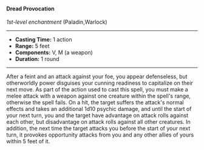 #### Dread Provocation
*1st-level enchantment* (Paladin,Warlock)
___
- **Casting Time:** 1 action
- **Range:** 5 feet
- **Components:** V, M (a weapon)
- **Duration:** 1 round
---
After a feint and an attack against your foe, you
appear defenseless, but otherworldly power
disguises your cunning readiness to capitalize on
their next move. As part of the action used to cast
this spell, you must make a melee attack with a
weapon against one creature within the spell's
range, otherwise the spell fails. On a hit, the target
suffers the attack's normal effects and takes an
additional 1d10 psychic damage, and until the start
of your next turn, you and the target have
advantage on attack rolls against each other, but
disadvantage on attack rolls against all other
creatures.
In addition, the next time the target attacks you
before the start of your next turn, it provokes
opportunity attacks from you and any other allies of
yours within 5 feet of it. 
